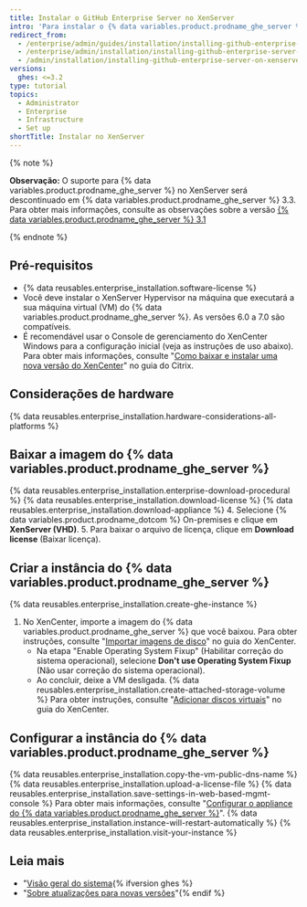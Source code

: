 ```yaml
---
title: Instalar o GitHub Enterprise Server no XenServer
intro: 'Para instalar o {% data variables.product.prodname_ghe_server %} no XenServer, você deve implantar a imagem de disco do {% data variables.product.prodname_ghe_server %} em um host do XenServer.'
redirect_from:
  - /enterprise/admin/guides/installation/installing-github-enterprise-on-xenserver/
  - /enterprise/admin/installation/installing-github-enterprise-server-on-xenserver
  - /admin/installation/installing-github-enterprise-server-on-xenserver
versions:
  ghes: <=3.2
type: tutorial
topics:
  - Administrator
  - Enterprise
  - Infrastructure
  - Set up
shortTitle: Instalar no XenServer
---
```


{% note %}

  **Observação:** O suporte para {% data variables.product.prodname_ghe_server %} no XenServer será descontinuado em {% data variables.product.prodname_ghe_server %} 3.3. Para obter mais informações, consulte as observações sobre a versão [{% data variables.product.prodname_ghe_server %} 3.1](/admin/release-notes#3.1.0)

{% endnote %}

## Pré-requisitos

- {% data reusables.enterprise_installation.software-license %}
- Você deve instalar o XenServer Hypervisor na máquina que executará a sua máquina virtual (VM) do {% data variables.product.prodname_ghe_server %}. As versões 6.0 a 7.0 são compatíveis.
- É recomendável usar o Console de gerenciamento do XenCenter Windows para a configuração inicial (veja as instruções de uso abaixo). Para obter mais informações, consulte "[Como baixar e instalar uma nova versão do XenCenter](https://support.citrix.com/article/CTX118531)" no guia do Citrix.

## Considerações de hardware

{% data reusables.enterprise_installation.hardware-considerations-all-platforms %}

## Baixar a imagem do {% data variables.product.prodname_ghe_server %}

{% data reusables.enterprise_installation.enterprise-download-procedural %}
{% data reusables.enterprise_installation.download-license %}
{% data reusables.enterprise_installation.download-appliance %}
4. Selecione {% data variables.product.prodname_dotcom %} On-premises e clique em **XenServer (VHD)**.
5. Para baixar o arquivo de licença, clique em **Download license** (Baixar licença).

## Criar a instância do {% data variables.product.prodname_ghe_server %}

{% data reusables.enterprise_installation.create-ghe-instance %}

1. No XenCenter, importe a imagem do {% data variables.product.prodname_ghe_server %} que você baixou. Para obter instruções, consulte "[Importar imagens de disco](https://docs.citrix.com/en-us/xencenter/current-release/vms-importdiskimage.html)" no guia do XenCenter.
    - Na etapa "Enable Operating System Fixup" (Habilitar correção do sistema operacional), selecione **Don't use Operating System Fixup** (Não usar correção do sistema operacional).
    - Ao concluir, deixe a VM desligada.
{% data reusables.enterprise_installation.create-attached-storage-volume %} Para obter instruções, consulte "[Adicionar discos virtuais](https://docs.citrix.com/en-us/xencenter/current-release/vms-storage-addnewdisk.html)" no guia do XenCenter.

## Configurar a instância do {% data variables.product.prodname_ghe_server %}

{% data reusables.enterprise_installation.copy-the-vm-public-dns-name %}
{% data reusables.enterprise_installation.upload-a-license-file %}
{% data reusables.enterprise_installation.save-settings-in-web-based-mgmt-console %} Para obter mais informações, consulte "[Configurar o appliance do {% data variables.product.prodname_ghe_server %}](/enterprise/admin/guides/installation/configuring-the-github-enterprise-server-appliance)".
{% data reusables.enterprise_installation.instance-will-restart-automatically %}
{% data reusables.enterprise_installation.visit-your-instance %}

## Leia mais

- "[Visão geral do sistema](/enterprise/admin/guides/installation/system-overview){% ifversion ghes %}
- "[Sobre atualizações para novas versões](/admin/overview/about-upgrades-to-new-releases)"{% endif %}
